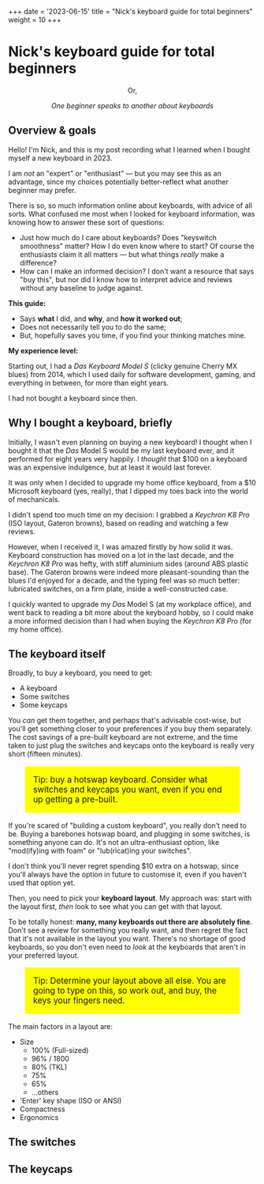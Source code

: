 +++
date = '2023-06-15'
title = "Nick's keyboard guide for total beginners"
weight = 10
+++

# Nick's keyboard guide for total beginners

<center>
Or,

_One beginner speaks to another about keyboards_

</center>

## Overview & goals

Hello! I'm Nick, and this is my post recording what I learned when I bought myself a new keyboard in 2023.

I am _not_ an "expert" or "enthusiast" — but you may see this as an advantage, since my choices potentially better-reflect what another beginner may prefer.

There is so, so much information online about keyboards, with advice of all sorts. What confused me most when I looked for keyboard information, was knowing how to answer these sort of questions:

- Just how much do I care about keyboards? Does "keyswitch smoothness" matter? How I do even know where to start? Of course the enthusiasts claim it all matters — but what things _really_ make a difference?
- How can I make an informed decision? I don't want a resource that says "buy this", but nor did I know how to interpret advice and reviews without any baseline to judge against.

**This guide:**

- Says **what** I did, and **why**, and **how it worked out**;
- Does not necessarily tell you to do the same;
- But, hopefully saves you time, if you find your thinking matches mine.

**My experience level:**

Starting out, I had a _Das Keyboard Model S_ (clicky genuine Cherry MX blues) from 2014, which I used daily for software development, gaming, and everything in between, for more than eight years.

I had not bought a keyboard since then.

## Why I bought a keyboard, briefly

Initially, I wasn't even planning on buying a new keyboard! I thought when I bought it that the _Das_ Model S would be my last keyboard ever, and it performed for eight years very happily. I _thought_ that $100 on a keyboard was an expensive indulgence, but at least it would last forever.

It was only when I decided to upgrade my home office keyboard, from a $10 Microsoft keyboard (yes, really), that I dipped my toes back into the world of mechanicals.

I didn't spend too much time on my decision: I grabbed a _Keychron K8 Pro_ (ISO layout, Gateron browns), based on reading and watching a few reviews.

However, when I received it, I was amazed firstly by how solid it was. Keyboard construction has moved on a lot in the last decade, and the _Keychron K8 Pro_ was hefty, with stiff aluminium sides (around ABS plastic base). The Gateron browns were indeed more pleasant-sounding than the blues I'd enjoyed for a decade, and the typing feel was so much better: lubricated switches, on a firm plate, inside a well-constructed case.

I quickly wanted to upgrade my _Das_ Model S (at my workplace office), and went back to reading a bit more about the keyboard hobby, so I could make a more informed decision than I had when buying the _Keychron K8 Pro_ (for my home office).

## The keyboard itself

Broadly, to buy a keyboard, you need to get:

- A keyboard
- Some switches
- Some keycaps

You _can_ get them together, and perhaps that's advisable cost-wise, but you'll get something closer to your preferences if you buy them separately. The cost savings of a pre-built keyboard are not extreme, and the time taken to just plug the switches and keycaps onto the keyboard is really very short (fifteen minutes).

<style>
  .callout {
    margin-left: 2em;
    margin-right: 2em;
    padding: 1em;
    font-size: 120%;
    background: yellow;
  }
</style>

<p class="callout">Tip: buy a hotswap keyboard. Consider what switches and keycaps you want, even if you end up getting a pre-built.</p>

If you're scared of "building a custom keyboard", you really don't need to be. Buying a barebones hotswap board, and plugging in some switches, is something anyone can do. It's not an ultra-enthusiast option, like "mod(ify)ing with foam" or "lub(ricat)ing your switches".

I don't think you'll never regret spending $10 extra on a hotswap, since you'll always have the option in future to customise it, even if you haven't used that option yet.

Then, you need to pick your **keyboard layout**. My approach was: start with the layout first, _then_ look to see what you can get with that layout.

To be totally honest: **many, many keyboards out there are absolutely fine**. Don't see a review for something you really want, and then regret the fact that it's not available in the layout you want. There's no shortage of good keyboards, so you don't even need to _look_ at the keyboards that aren't in your preferred layout.

<p class="callout">Tip: Determine your layout above all else. You are going to type on this, so work out, and buy, the keys your fingers need.</p>

The main factors in a layout are:

- Size
  - 100% (Full-sized)
  - 96% / 1800
  - 80% (TKL)
  - 75%
  - 65%
  - ...others
- 'Enter' key shape (ISO or ANSI)
- Compactness
- Ergonomics

## The switches

## The keycaps
